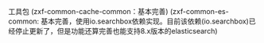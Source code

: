 工具包
(zxf-common-cache-common：基本完善)
(zxf-common-es-common: 基本完善，使用io.searchbox依赖实现。目前该依赖(io.searchbox)已经停止更新了，但是功能还算完善也能支持8.x版本的elasticsearch)
